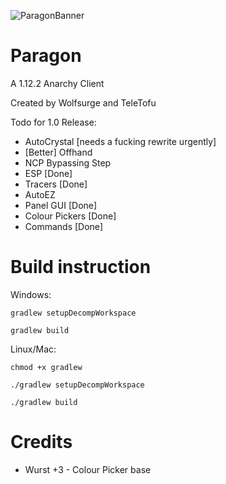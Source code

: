 ![ParagonBanner](https://user-images.githubusercontent.com/85251388/154859732-a0d34904-401d-4c16-8839-d4e127573bf1.png)


# Paragon
A 1.12.2 Anarchy Client

Created by Wolfsurge and TeleTofu

Todo for 1.0 Release:
- AutoCrystal [needs a fucking rewrite urgently]
- [Better] Offhand
- NCP Bypassing Step
- ESP [Done]
- Tracers [Done]
- AutoEZ
- Panel GUI [Done]
- Colour Pickers [Done]
- Commands [Done]

# Build instruction
Windows:

`gradlew setupDecompWorkspace`

`gradlew build`

Linux/Mac:

`chmod +x gradlew`

`./gradlew setupDecompWorkspace`

`./gradlew build`

# Credits
- Wurst +3 - Colour Picker base
